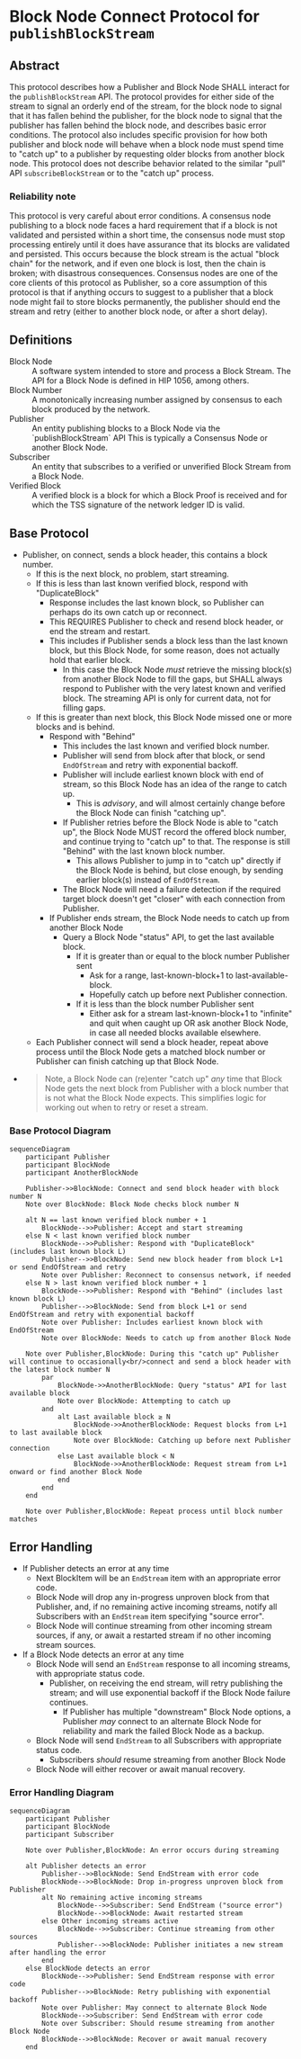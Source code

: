 # Block Node Connect Protocol for `publishBlockStream`

## Abstract
This protocol describes how a Publisher and Block Node SHALL interact for
the `publishBlockStream` API. The protocol provides for either side of the
stream to signal an orderly end of the stream, for the block node to signal
that it has fallen behind the publisher, for the block node to signal that the
publisher has fallen behind the block node, and describes basic error
conditions. The protocol also includes specific provision for how both
publisher and block node will behave when a block node must spend time to
"catch up" to a publisher by requesting older blocks from another block node.
This protocol does not describe behavior related to the similar "pull" API
`subscribeBlockStream` or to the "catch up" process.

### Reliability note
This protocol is very careful about error conditions. A consensus node
publishing to a block node faces a hard requirement that if a block is not
validated and persisted within a short time, the consensus node must stop
processing entirely until it does have assurance that its blocks are
validated and persisted. This occurs because the block stream is the actual
"block chain" for the network, and if even one block is lost, then the chain
is broken; with disastrous consequences. Consensus nodes are one of the
core clients of this protocol as Publisher, so a core assumption of this
protocol is that if anything occurs to suggest to a publisher that a block
node might fail to store blocks permanently, the publisher should end the
stream and retry (either to another block node, or after a short delay).

## Definitions

<dl>
<dt>Block Node</dt>
<dd>A software system intended to store and process a Block Stream.  The API for
    a Block Node is defined in HIP 1056, among others.</dd>

<dt>Block Number</dt>
<dd>A monotonically increasing number assigned by consensus to each block produced
  by the network.</dd>

<dt>Publisher</dt>
<dd>An entity publishing blocks to a Block Node via the `publishBlockStream` API
  This is typically a Consensus Node or another Block Node.</dd>

<dt>Subscriber</dt>
<dd>An entity that subscribes to a verified or unverified Block Stream from a
  Block Node.</dd>

<dt>Verified Block</dt>
<dd>A verified block is a block for which a Block Proof is received and for which
  the TSS signature of the network ledger ID is valid.</dd>
</dl>

## Base Protocol
* Publisher, on connect, sends a block header, this contains a block number.
   * If this is the next block, no problem, start streaming.
   * If this is less than last known verified block, respond with
     "DuplicateBlock"
      * Response includes the last known block, so Publisher can perhaps do its
        own catch up or reconnect.
      * This REQUIRES Publisher to check and resend block header, or end the
        stream and restart.
      * This includes if Publisher sends a block less than the last known block,
        but this Block Node, for some reason, does not actually hold that
        earlier block.
         * In this case the Block Node _must_ retrieve the missing block(s) from
           another Block Node to fill the gaps, but SHALL always respond to
           Publisher with the very latest known and verified block. The
           streaming API is only for current data, not for filling gaps.
   * If this is greater than next block, this Block Node missed one or more
     blocks and is behind.
      * Respond with "Behind"
         * This includes the last known and verified block number.
         * Publisher will send from block after that block, or send
           `EndOfStream` and retry with exponential backoff.
         * Publisher will include earliest known block with end of stream, so
           this Block Node has an idea of the range to catch up.
            * This is _advisory_, and will almost certainly change before the
              Block Node can finish "catching up".
         * If Publisher retries before the Block Node is able to "catch up",
           the Block Node MUST record the offered block number, and continue
           trying to "catch up" to that. The response is still "Behind" with
           the last known block number.
            * This allows Publisher to jump in to "catch up" directly if
              the Block Node is behind, but close enough, by sending earlier
              block(s) instead of `EndOfStream`.
         * The Block Node will need a failure detection if the required target
           block doesn't get "closer" with each connection from Publisher.
      * If Publisher ends stream, the Block Node needs to catch up from another
        Block Node
         * Query a Block Node "status" API, to get the last available block.
            * If it is greater than or equal to the block number Publisher sent
               * Ask for a range, last-known-block+1 to last-available-block.
               * Hopefully catch up before next Publisher connection.
            * If it is less than the block number Publisher sent
               * Either ask for a stream last-known-block+1 to "infinite" and
                 quit when caught up OR ask another Block Node, in case all
                 needed blocks available elsewhere.
   * Each Publisher connect will send a block header, repeat above process until
     the Block Node gets a matched block number or Publisher can finish
     catching up that Block Node.
* > Note, a Block Node can (re)enter "catch up" _any_ time that Block Node gets
    the next block from Publisher with a block number that is not what the Block
    Node expects. This simplifies logic for working out when to retry or
    reset a stream.

### Base Protocol Diagram
```mermaid
sequenceDiagram
    participant Publisher
    participant BlockNode
    participant AnotherBlockNode

    Publisher->>BlockNode: Connect and send block header with block number N
    Note over BlockNode: Block Node checks block number N

    alt N == last known verified block number + 1
        BlockNode-->>Publisher: Accept and start streaming
    else N < last known verified block number
        BlockNode-->>Publisher: Respond with "DuplicateBlock" (includes last known block L)
        Publisher-->>BlockNode: Send new block header from block L+1 or send EndOfStream and retry
        Note over Publisher: Reconnect to consensus network, if needed
    else N > last known verified block number + 1
        BlockNode-->>Publisher: Respond with "Behind" (includes last known block L)
        Publisher-->>BlockNode: Send from block L+1 or send EndOfStream and retry with exponential backoff
        Note over Publisher: Includes earliest known block with EndOfStream
        Note over BlockNode: Needs to catch up from another Block Node

    Note over Publisher,BlockNode: During this "catch up" Publisher will continue to occasionally<br/>connect and send a block header with the latest block number N
        par
            BlockNode->>AnotherBlockNode: Query "status" API for last available block
            Note over BlockNode: Attempting to catch up
        and
            alt Last available block ≥ N
                BlockNode->>AnotherBlockNode: Request blocks from L+1 to last available block
                Note over BlockNode: Catching up before next Publisher connection
            else Last available block < N
                BlockNode->>AnotherBlockNode: Request stream from L+1 onward or find another Block Node
            end
        end
    end

    Note over Publisher,BlockNode: Repeat process until block number matches
```

## Error Handling
* If Publisher detects an error at any time
   * Next BlockItem will be an `EndStream` item with an appropriate error code.
   * Block Node will drop any in-progress unproven block from that Publisher,
     and, if no remaining active incoming streams, notify all Subscribers with
     an `EndStream` item specifying "source error".
   * Block Node will continue streaming from other incoming stream sources, if
     any, or await a restarted stream if no other incoming stream sources.
* If a Block Node detects an error at any time
   * Block Node will send an `EndStream` response to all incoming streams, with
     appropriate status code.
      * Publisher, on receiving the end stream, will retry publishing the
        stream; and will use exponential backoff if the Block Node failure
        continues.
         * If Publisher has multiple "downstream" Block Node options, a
           Publisher _may_ connect to an alternate Block Node for reliability
           and mark the failed Block Node as a backup.
   * Block Node will send `EndStream` to all Subscribers with appropriate
     status code.
      * Subscribers _should_ resume streaming from another Block Node
   * Block Node will either recover or await manual recovery.

### Error Handling Diagram
```mermaid
sequenceDiagram
    participant Publisher
    participant BlockNode
    participant Subscriber

    Note over Publisher,BlockNode: An error occurs during streaming

    alt Publisher detects an error
        Publisher-->>BlockNode: Send EndStream with error code
        BlockNode-->>BlockNode: Drop in-progress unproven block from Publisher
        alt No remaining active incoming streams
            BlockNode-->>Subscriber: Send EndStream ("source error")
            BlockNode-->>BlockNode: Await restarted stream
        else Other incoming streams active
            BlockNode-->>Subscriber: Continue streaming from other sources
            Publisher-->>BlockNode: Publisher initiates a new stream after handling the error
        end
    else BlockNode detects an error
        BlockNode-->>Publisher: Send EndStream response with error code
        Publisher-->>BlockNode: Retry publishing with exponential backoff
        Note over Publisher: May connect to alternate Block Node
        BlockNode-->>Subscriber: Send EndStream with error code
        Note over Subscriber: Should resume streaming from another Block Node
        BlockNode-->>BlockNode: Recover or await manual recovery
    end
```
